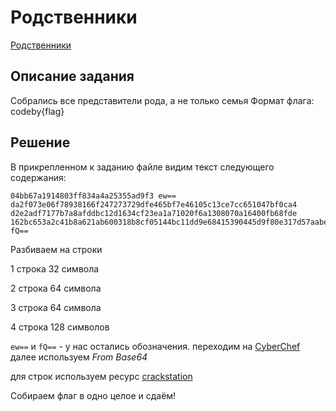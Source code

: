# Родственники

[Родственники](https://codeby.games/categories/cryptography/0b49e0c4-39cc-494c-8edc-3724b761df6e)

## Описание задания
Собрались все представители рода, а не только семья
Формат флага: codeby{flag}

## Решение

В прикрепленном к заданию файле видим текст следующего содержания:
```
04bb67a1914803ff834a4a25355ad9f3 ew== da2f073e06f78938166f247273729dfe465bf7e46105c13ce7cc651047bf0ca4 d2e2adf7177b7a8afddbc12d1634cf23ea1a71020f6a1308070a16400fb68fde 162bc653a2c41b8a621ab600318b8cf05144bc11dd9e68415390445d9f80e317d57aabe56ef7dead6a47c7176f049f8bb43c9bf125769166e993fc26e521312b fQ==
```

Разбиваем на строки

1 строка 32 символа

2 строка 64 символа

3 строка 64 символа

4 строка 128 символов

```ew==``` и ```fQ==``` - у нас остались обозначения. переходим на [CyberChef](https://gchq.github.io/CyberChef/) далее используем *From Base64*

для строк используем ресурс [crackstation](https://crackstation.net/)

Собираем флаг в одно целое и сдаём!
